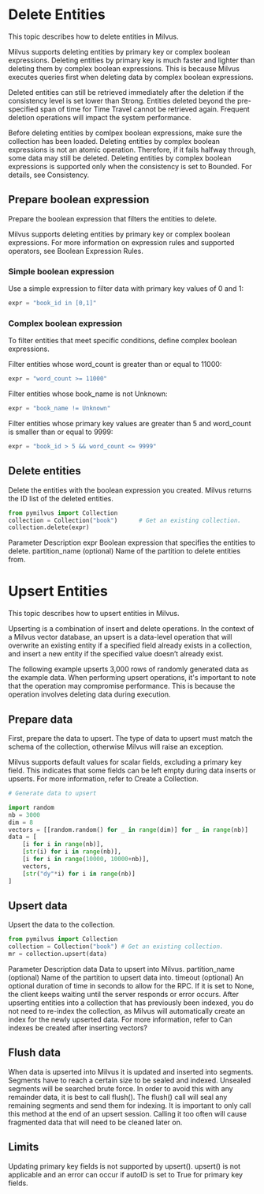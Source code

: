 # Delete Entities
This topic describes how to delete entities in Milvus.

Milvus supports deleting entities by primary key or complex boolean expressions. Deleting entities by primary key is much faster and lighter than deleting them by complex boolean expressions. This is because Milvus executes queries first when deleting data by complex boolean expressions.

Deleted entities can still be retrieved immediately after the deletion if the consistency level is set lower than Strong.
Entities deleted beyond the pre-specified span of time for Time Travel cannot be retrieved again.
Frequent deletion operations will impact the system performance.

Before deleting entities by comlpex boolean expressions, make sure the collection has been loaded.
Deleting entities by complex boolean expressions is not an atomic operation. Therefore, if it fails halfway through, some data may still be deleted.
Deleting entities by complex boolean expressions is supported only when the consistency is set to Bounded. For details, see Consistency.
## Prepare boolean expression
Prepare the boolean expression that filters the entities to delete.

Milvus supports deleting entities by primary key or complex boolean expressions. For more information on expression rules and supported operators, see Boolean Expression Rules.

### Simple boolean expression
Use a simple expression to filter data with primary key values of 0 and 1:

```python
expr = "book_id in [0,1]"
```

### Complex boolean expression
To filter entities that meet specific conditions, define complex boolean expressions.

Filter entities whose word_count is greater than or equal to 11000:

```python
expr = "word_count >= 11000"
```

Filter entities whose book_name is not Unknown:

```python
expr = "book_name != Unknown"
```

Filter entities whose primary key values are greater than 5 and word_count is smaller than or equal to 9999:

```python
expr = "book_id > 5 && word_count <= 9999"
```

## Delete entities
Delete the entities with the boolean expression you created. Milvus returns the ID list of the deleted entities.
```python
from pymilvus import Collection
collection = Collection("book")      # Get an existing collection.
collection.delete(expr)
```

Parameter	Description
expr	Boolean expression that specifies the entities to delete.
partition_name (optional)	Name of the partition to delete entities from.


# Upsert Entities
This topic describes how to upsert entities in Milvus.

Upserting is a combination of insert and delete operations. In the context of a Milvus vector database, an upsert is a data-level operation that will overwrite an existing entity if a specified field already exists in a collection, and insert a new entity if the specified value doesn’t already exist.

The following example upserts 3,000 rows of randomly generated data as the example data. When performing upsert operations, it's important to note that the operation may compromise performance. This is because the operation involves deleting data during execution.

## Prepare data
First, prepare the data to upsert. The type of data to upsert must match the schema of the collection, otherwise Milvus will raise an exception.

Milvus supports default values for scalar fields, excluding a primary key field. This indicates that some fields can be left empty during data inserts or upserts. For more information, refer to Create a Collection.

```python
# Generate data to upsert

import random
nb = 3000
dim = 8
vectors = [[random.random() for _ in range(dim)] for _ in range(nb)]
data = [
    [i for i in range(nb)],
    [str(i) for i in range(nb)],
    [i for i in range(10000, 10000+nb)],
    vectors,
    [str("dy"*i) for i in range(nb)]
]
```
## Upsert data
Upsert the data to the collection.

```python
from pymilvus import Collection
collection = Collection("book") # Get an existing collection.
mr = collection.upsert(data)
```

Parameter	Description
data	Data to upsert into Milvus.
partition_name (optional)	Name of the partition to upsert data into.
timeout (optional)	An optional duration of time in seconds to allow for the RPC. If it is set to None, the client keeps waiting until the server responds or error occurs.
After upserting entities into a collection that has previously been indexed, you do not need to re-index the collection, as Milvus will automatically create an index for the newly upserted data. For more information, refer to Can indexes be created after inserting vectors?

## Flush data
When data is upserted into Milvus it is updated and inserted into segments. Segments have to reach a certain size to be sealed and indexed. Unsealed segments will be searched brute force. In order to avoid this with any remainder data, it is best to call flush(). The flush() call will seal any remaining segments and send them for indexing. It is important to only call this method at the end of an upsert session. Calling it too often will cause fragmented data that will need to be cleaned later on.

## Limits
Updating primary key fields is not supported by upsert().
upsert() is not applicable and an error can occur if autoID is set to True for primary key fields.